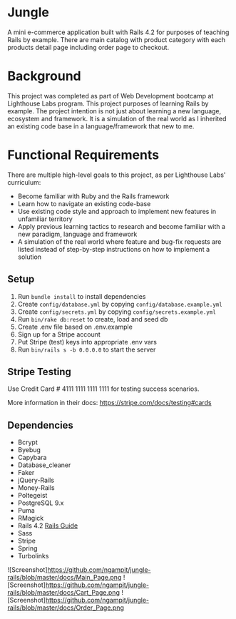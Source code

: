 # Jungle

A mini e-commerce application built with Rails 4.2 for purposes of teaching Rails by example. There are main catalog with product category with each products detail page including order page to checkout. 


# Background
This project was completed as part of Web Development bootcamp at Lighthouse Labs program.  This project purposes of learning Rails by example.  The project intention is not just about learning a new language, ecosystem and framework. It is a simulation of the real world as I inherited an existing code base in a language/framework that new to me. 

# Functional Requirements

There are multiple high-level goals to this project, as per Lighthouse Labs' curriculum:

- Become familiar with Ruby and the Rails framework
- Learn how to navigate an existing code-base
- Use existing code style and approach to implement new features in unfamiliar territory
- Apply previous learning tactics to research and become familiar with a new paradigm, language and framework
- A simulation of the real world where feature and bug-fix requests are listed instead of step-by-step instructions on how to implement a solution


## Setup

1. Run `bundle install` to install dependencies
2. Create `config/database.yml` by copying `config/database.example.yml`
3. Create `config/secrets.yml` by copying `config/secrets.example.yml`
4. Run `bin/rake db:reset` to create, load and seed db
5. Create .env file based on .env.example
6. Sign up for a Stripe account
7. Put Stripe (test) keys into appropriate .env vars
8. Run `bin/rails s -b 0.0.0.0` to start the server

## Stripe Testing

Use Credit Card # 4111 1111 1111 1111 for testing success scenarios.

More information in their docs: <https://stripe.com/docs/testing#cards>

## Dependencies

* Bcrypt
* Byebug
* Capybara
* Database_cleaner
* Faker
* jQuery-Rails
* Money-Rails
* Poltegeist
* PostgreSQL 9.x
* Puma
* RMagick 
* Rails 4.2 [Rails Guide](http://guides.rubyonrails.org/v4.2/)
* Sass
* Stripe
* Spring
* Turbolinks 

![Screenshot]https://github.com/ngampit/jungle-rails/blob/master/docs/Main_Page.png
![Screenshot]https://github.com/ngampit/jungle-rails/blob/master/docs/Cart_Page.png
![Screenshot]https://github.com/ngampit/jungle-rails/blob/master/docs/Order_Page.png

